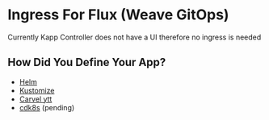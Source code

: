 # Ingress For Flux (Weave GitOps)

Currently Kapp Controller does not have a UI therefore no ingress is needed

## How Did You Define Your App?

* [Helm](../app/rejekts-paris-helm.md)
* [Kustomize](../app/rejekts-paris-kustomize.md)
* [Carvel ytt](../app/rejekts-paris-carvel.md)
* [cdk8s](../app/rejekts-paris-cdk8s.md) (pending)
